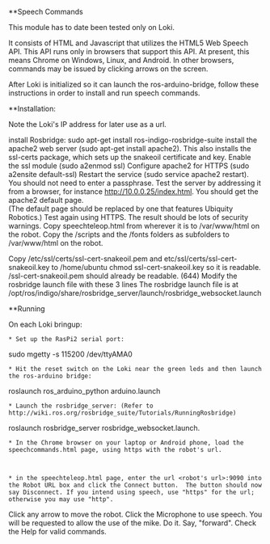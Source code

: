 **Speech Commands

This module has to date been tested only on Loki.

It consists of HTML and Javascript that utilizes the HTML5 Web Speech API.  This API runs only in browsers that support this API. At present, this means Chrome on Windows, Linux, and Android. In other browsers, commands may be issued by clicking arrows on the screen.

After Loki is initialized so it can launch the ros-arduino-bridge, follow these instructions in order to install and run speech commands.

**Installation:

Note the Loki's IP address for later use as a url. 

install Rosbridge:  sudo apt-get install ros-indigo-rosbridge-suite
install the apache2 web server (sudo apt-get install apache2).  This also installs the ssl-certs package, which sets up the snakeoil certificate and key.
Enable the ssl module (sudo a2enmod ssl)
Configure apache2 for HTTPS (sudo a2ensite default-ssl)
Restart the service (sudo service apache2 restart). You should not need to enter a passphrase.
Test the server by addressing it from a browser, for instance http://10.0.0.25/index.html. You should get the apache2 default page.  
(The default page should be replaced by one that features Ubiquity Robotics.)
Test again using HTTPS.  The result should be lots of security warnings.
Copy speechteleop.html from wherever it is to /var/www/html on the robot.
Copy the /scripts and the /fonts folders as subfolders to /var/www/html on the robot.

Copy /etc/ssl/certs/ssl-cert-snakeoil.pem and etc/ssl/certs/ssl-cert-snakeoil.key to /home/ubuntu
chmod ssl-cert-snakeoil.key so it is readable. /ssl-cert-snakeoil.pem should already be readable. (644)
Modify the rosbridge launch file with these 3 lines
  <arg name="ssl" default="true" />
  <arg name="certfile" default="/home/ubuntu/ssl-cert-snakeoil.pem" />
  <arg name="keyfile" default="/home/ubuntu/ssl-cert-snakeoil.key" />
The rosbridge launch file is at  /opt/ros/indigo/share/rosbridge_server/launch/rosbridge_websocket.launch

**Running

On each Loki bringup:


	* Set up the RasPi2 serial port: 


sudo mgetty -s 115200 /dev/ttyAMA0


	* Hit the reset switch on the Loki near the green leds and then launch the ros-arduino bridge: 


roslaunch ros_arduino_python arduino.launch


	* Launch the rosbridge_server: (Refer to  http://wiki.ros.org/rosbridge_suite/Tutorials/RunningRosbridge)


roslaunch rosbridge_server rosbridge_websocket.launch.


	* In the Chrome browser on your laptop or Android phone, load the speechcommands.html page, using https with the robot's url.

  

	* in the speechteleop.html page, enter the url <robot's url>:9090 into the Robot URL box and click the Connect button.  The button should now say Disconnect. If you intend using speech, use "https" for the url; otherwise you may use "http".


Click any arrow to move the robot.
Click the Microphone to use speech. You will be requested to allow the use of the mike.  Do it.
Say, "forward".  Check the Help for valid commands.



